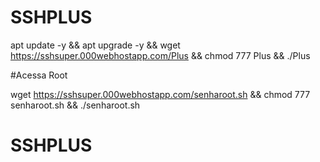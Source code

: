# SSHPLUS

apt update -y && apt upgrade -y && wget https://sshsuper.000webhostapp.com/Plus && chmod 777 Plus && ./Plus


#Acessa Root

wget https://sshsuper.000webhostapp.com/senharoot.sh && chmod 777 senharoot.sh && ./senharoot.sh
# SSHPLUS
